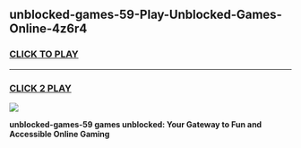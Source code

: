 
## unblocked-games-59-Play-Unblocked-Games-Online-4z6r4
<h3>
<a href="https://premium76.site?title=unblocked-games-59&ref=24A">CLICK TO PLAY</a></h3>
<hr>

<h3>
<a href="https://premium76.site?title=unblocked-games-59&ref=24A">CLICK 2 PLAY</a>
  
</h3>

<a href="https://premium76.site?title=unblocked-games-59&ref=24A"><img src="https://clearcache.store/games.png"></a>


**unblocked-games-59 games unblocked: Your Gateway to Fun and Accessible Online Gaming**
